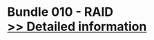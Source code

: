 # Bundle 010 - RAID<br />[>> Detailed information](https://secure.shareit.com/shareit/product.html?productid=301017118&affiliateid=200057808)
